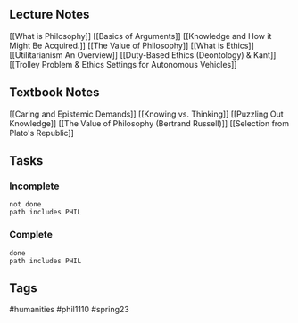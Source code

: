 ## Lecture Notes
[[What is Philosophy]]
[[Basics of Arguments]]
[[Knowledge and How it Might Be Acquired.]]
[[The Value of Philosophy]]
[[What is Ethics]]
[[Utilitarianism An Overview]]
[[Duty-Based Ethics (Deontology) & Kant]]
[[Trolley Problem & Ethics Settings for Autonomous Vehicles]]

## Textbook Notes
[[Caring and Epistemic Demands]]
[[Knowing vs. Thinking]]
[[Puzzling Out Knowledge]]
[[The Value of Philosophy (Bertrand Russell)]]
[[Selection from Plato's Republic]]

## Tasks
### Incomplete
```tasks
not done
path includes PHIL
```
### Complete
```tasks
done
path includes PHIL
```

## Tags
#humanities #phil1110 #spring23 